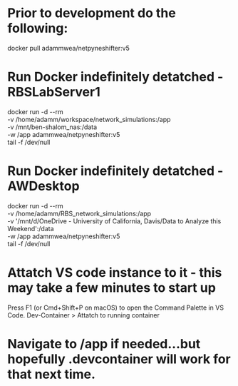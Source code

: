# Prior to development do the following:
docker pull adammwea/netpyneshifter:v5

# Run Docker indefinitely detatched - RBSLabServer1
docker run -d --rm \
  -v /home/adamm/workspace/network_simulations:/app \
  -v /mnt/ben-shalom_nas:/data \
  -w /app adammwea/netpyneshifter:v5 \
  tail -f /dev/null

# Run Docker indefinitely detatched - AWDesktop
docker run -d --rm \
  -v /home/adamm/RBS_network_simulations:/app \
  -v '/mnt/d/OneDrive - University of California, Davis/Data to Analyze this Weekend':/data \
  -w /app adammwea/netpyneshifter:v5 \
  tail -f /dev/null

# Attatch VS code instance to it - this may take a few minutes to start up
Press F1 (or Cmd+Shift+P on macOS) to open the Command Palette in VS Code.
Dev-Container > Attatch to running container

# Navigate to /app if needed...but hopefully .devcontainer will work for that next time.

